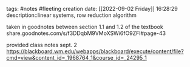 tags: #notes #fleeting
creation date: [[2022-09-02 Friday]] 16:28:29
description::linear systems, row reduction algorithm

taken in goodnotes between section 1.1 and 1.2 of the textbook
share.goodnotes.com/s/f3DDqbM9VMoXSWi6fO9ZFl#page-43

provided class notes sept. 2 https://blackboard.wm.edu/webapps/blackboard/execute/content/file?cmd=view&content_id=_1968764_1&course_id=_24295_1